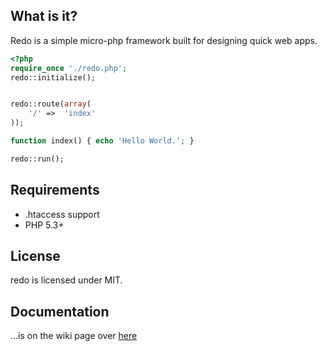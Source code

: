 ## What is it?
Redo is a simple micro-php framework built for designing quick web apps.

```php
<?php
require_once './redo.php';
redo::initialize();


redo::route(array(
    '/' =>  'index'
));

function index() { echo 'Hello World.'; }

redo::run();
```

## Requirements
- .htaccess support
- PHP 5.3+

## License
redo is licensed under MIT.

## Documentation
...is on the wiki page over [here](https://github.com/infyhr/redo/wiki/Documentation)